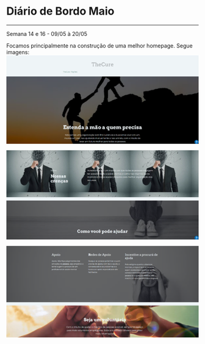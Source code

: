 # Diário de Bordo Maio 
---
Semana 14 e 16 - 09/05 à 20/05 

Focamos principalmente na construção de uma melhor homepage. 
Segue imagens:
![Primeira imagem](../Imagens/Imagem2.png)

![Segunda imagem](../Imagens/Imagem3.png)

![Terceira imagem](../Imagens/Imagem4.png)




